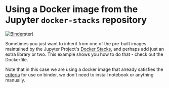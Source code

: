 # Using a Docker image from the Jupyter `docker-stacks` repository

[![Binder](https://mybinder.org/badge_logo.svg)](https://mybinder.org/v2/gh/step21/uncanny_notebook/HEAD)ster)

Sometimes you just want to inherit from one of the pre-built images
maintained by the Jupyter Project's [Docker Stacks](https://github.com/jupyter/docker-stacks),
and perhaps add just an extra library or two. This example shows you how
to do that - check out the Dockerfile.

Note that in this case we are using a docker image that already satisfies
the [criteria](http://mybinder.readthedocs.io/en/latest/dockerfile.html#preparing-your-dockerfile)
for use on binder, we don't need to install notebook or anything manually.
